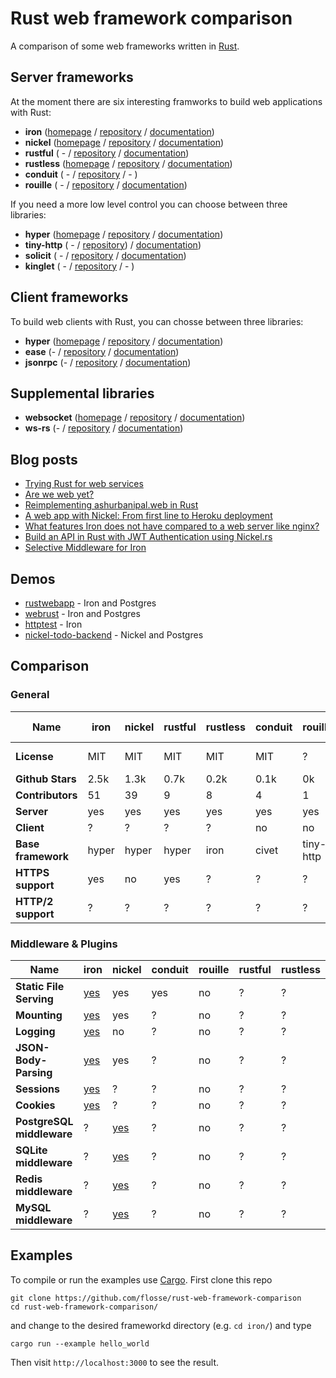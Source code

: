 # Rust web framework comparison

A comparison of some web frameworks written in [Rust](https://rustlang.org).

## Server frameworks

At the moment there are six interesting framworks to build web applications
with Rust:

- **iron**     ([homepage](http://ironframework.io/) / [repository](https://github.com/iron/iron/)            / [documentation](http://ironframework.io/doc/iron/))
- **nickel**   ([homepage](http://nickel.rs/)        / [repository](https://github.com/nickel-org/nickel.rs/) / [documentation](http://docs.nickel.rs/nickel/))
- **rustful**  ( -                                   / [repository](https://github.com/Ogeon/rustful)         / [documentation](http://ogeon.github.io/docs/rustful/master/rustful/))
- **rustless** ([homepage](http://rustless.org/)     / [repository](https://github.com/rustless/rustless)     / [documentation](http://rustless.org/rustless/doc/rustless/))
- **conduit**  ( -                                   / [repository](https://github.com/conduit-rust/conduit)  / - )
- **rouille**  ( -                                   / [repository](https://github.com/tomaka/rouille)        / [documentation](http://tomaka.github.io/rouille/rouille/index.html))

If you need a more low level control you can choose between three libraries:

- **hyper**     ([homepage](http://hyper.rs/) / [repository](https://github.com/hyperium/hyper)      / [documentation](http://hyper.rs/hyper/hyper/))
- **tiny-http** ( -                           / [repository](https://github.com/frewsxcv/tiny-http)) / [documentation](http://frewsxcv.github.io/tiny-http/tiny_http/index.html))
- **solicit**   ( -                           / [repository](https://github.com/mlalic/solicit)      / [documentation](https://mlalic.github.io/solicit/solicit/index.html))
- **kinglet**   ( -                           / [repository](https://github.com/pyfisch/kinglet)     / - )

## Client frameworks

To build web clients with Rust, you can chosse between three libraries:

- **hyper**   ([homepage](http://hyper.rs/) / [repository](https://github.com/hyperium/hyper)          / [documentation](http://hyper.rs/hyper/hyper/))
- **ease**    (-                            / [repository](https://github.com/SimonPersson/ease)       / [documentation](http://simonpersson.github.io/ease/))
- **jsonrpc** (-                            / [repository](https://github.com/apoelstra/rust-jsonrpc/) / [documentation](https://www.wpsoftware.net/rustdoc/jsonrpc/))

## Supplemental libraries

- **websocket** ([homepage](http://cyderize.github.io/rust-websocket/) / [repository](https://github.com/cyderize/rust-websocket) / [documentation](http://cyderize.github.io/rust-websocket/doc/websocket/))
- **ws-rs**     (-                                                     / [repository](https://github.com/housleyjk/ws-rs)         / [documentation](http://housleyjk.github.io/ws-rs/ws))

## Blog posts

- [Trying Rust for web services](https://blog.wearewizards.io/trying-rust-for-web-services)
- [Are we web yet?](http://arewewebyet.com/)
- [Reimplementing ashurbanipal.web in Rust](http://maniagnosis.crsr.net/2015/07/reimplementing-ashurbanipalweb-in-rust.html)
- [A web app with Nickel: From first line to Heroku deployment](http://blog.thoughtram.io/rust/2015/07/29/a-web-app-with-nickel-from-first-line-to-heroku-deployment.html)
- [What features Iron does not have compared to a web server like nginx?](https://www.reddit.com/r/rust/comments/3t1mze/what_features_iron_does_not_have_compared_to_a/)
- [Build an API in Rust with JWT Authentication using Nickel.rs](https://auth0.com/blog/2015/11/30/build-an-api-in-rust-with-jwt-authentication-using-nickelrs/)
- [Selective Middleware for Iron](http://gregchapple.com/selective-middleware-for-iron/)

## Demos

- [rustwebapp](https://github.com/superlogical/rustwebapp) - Iron and Postgres
- [webrust](https://github.com/Keats/webrust) - Iron and Postgres
- [httptest](https://github.com/brson/httptest) - Iron
- [nickel-todo-backend](https://github.com/Ryman/nickel-todo-backend/) - Nickel and Postgres

## Comparison

### General

|                      Name | iron   | nickel  | rustful   | rustless  | conduit | rouille   | hyper  | tiny-http  | solicit | ease  | jsonrpc | websocket |  ws-rs     | kinglet   |
| ------------------------- | ------ | ------- | --------- | --------- | ------- | --------- | ------ | ---------- | ------- | ----- | ------- | --------- |  --------- | --------- |
|               **License** | MIT    | MIT     | MIT       | MIT       | MIT     | ?         | MIT    | Apache 2.0 | MIT     | MIT   | CC0-1.0 | MIT       |  MIT       | MIT       |
|          **Github Stars** | 2.5k   | 1.3k    | 0.7k      | 0.2k      | 0.1k    | 0k        | 1.4k   | 0.2k       | 0.1k    | 0.1k  | 0k      | 0.2k      |  0.1k      | 0.1k      |
|          **Contributors** | 51     | 39      | 9         | 8         | 4       | 1         | 88     | 7          | 2       | 2     | 2       | 16        |  2         | 1         |
|                **Server** | yes    | yes     | yes       | yes       | yes     | yes       | yes    | yes        | yes     | no    | no      | yes       |  yes       | yes       |
|                **Client** | ?      | ?       | ?         | ?         | no      | no        | yes    | ?          | yes     | yes   | yes     | yes       |  yes       | no        |
|        **Base framework** | hyper  | hyper   | hyper     | iron      | civet   | tiny-http | yes    | yes        | -       | hyper | hyper   | no        |  no        | yes       |
|         **HTTPS support** | yes    | no      | yes       | ?         | ?       | ?         | yes    | yes        | -       | -     | -       | -         |  -         | -         |
|        **HTTP/2 support** | ?      | ?       | ?         | ?         | ?       | ?         | ?      | ?          | yes     | ?     | ?       | -         |  -         | -         |

### Middleware & Plugins

|                      Name | iron                                        | nickel                                                | conduit | rouille | rustful   | rustless  |
| ------------------------- | ------------------------------------------- | ----------------------------------------------------- | ------- | ------- | --------- | --------- |
|   **Static File Serving** | [yes](https://github.com/iron/static)       | yes                                                   | yes     | no      | ?         | ?         |
|              **Mounting** | [yes](https://github.com/iron/mount)        | yes                                                   | ?       | no      | ?         | ?         |
|               **Logging** | [yes](https://github.com/iron/logger)       | no                                                    | ?       | no      | ?         | ?         |
|     **JSON-Body-Parsing** | [yes](https://github.com/iron/body-parser)  | yes                                                   | ?       | no      | ?         | ?         |
|              **Sessions** | [yes](https://github.com/iron/session)      | ?                                                     | ?       | no      | ?         | ?         |
|               **Cookies** | [yes](https://github.com/iron/cookie)       | ?                                                     | ?       | no      | ?         | ?         |
| **PostgreSQL middleware** | ?                                           | [yes](https://github.com/nickel-org/nickel-postgres)  | ?       | no      | ?         | ?         |
|     **SQLite middleware** | ?                                           | [yes](https://github.com/flosse/nickel-sqlite)        | ?       | no      | ?         | ?         |
|      **Redis middleware** | ?                                           | [yes](https://github.com/matthewbentley/nickel-redis) | ?       | no      | ?         | ?         |
|      **MySQL middleware** | ?                                           | [yes](https://github.com/zither/nickel-mysql)         | ?       | no      | ?         | ?         |

## Examples

To compile or run the examples use [Cargo](https://github.com/rust-lang/cargo).
First clone this repo

    git clone https://github.com/flosse/rust-web-framework-comparison
    cd rust-web-framework-comparison/

and change to the desired frameworkd directory (e.g. `cd iron/`) and type

    cargo run --example hello_world

Then visit `http://localhost:3000` to see the result.
